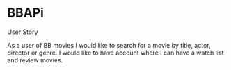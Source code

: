 # BBAPi


User Story

As a user of BB movies I would like to search for a movie by title, actor, director or genre. 
I would like to have account where I can have a watch list and review movies.
